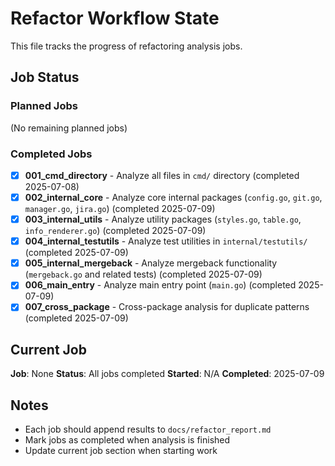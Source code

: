 # Refactor Workflow State

This file tracks the progress of refactoring analysis jobs.

## Job Status

### Planned Jobs

(No remaining planned jobs)

### Completed Jobs

- [x] **001_cmd_directory** - Analyze all files in `cmd/` directory (completed 2025-07-08)
- [x] **002_internal_core** - Analyze core internal packages (`config.go`, `git.go`, `manager.go`, `jira.go`) (completed 2025-07-09)
- [x] **003_internal_utils** - Analyze utility packages (`styles.go`, `table.go`, `info_renderer.go`) (completed 2025-07-09)
- [x] **004_internal_testutils** - Analyze test utilities in `internal/testutils/` (completed 2025-07-09)
- [x] **005_internal_mergeback** - Analyze mergeback functionality (`mergeback.go` and related tests) (completed 2025-07-09)
- [x] **006_main_entry** - Analyze main entry point (`main.go`) (completed 2025-07-09)
- [x] **007_cross_package** - Cross-package analysis for duplicate patterns (completed 2025-07-09)

## Current Job

**Job**: None
**Status**: All jobs completed
**Started**: N/A
**Completed**: 2025-07-09

## Notes

- Each job should append results to `docs/refactor_report.md`
- Mark jobs as completed when analysis is finished
- Update current job section when starting work
